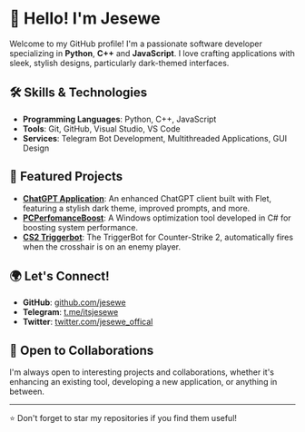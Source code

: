 # 👋 Hello! I'm Jesewe

Welcome to my GitHub profile! I'm a passionate software developer specializing in **Python**, **C++** and **JavaScript**. I love crafting applications with sleek, stylish designs, particularly dark-themed interfaces.

## 🛠️ Skills & Technologies

- **Programming Languages**: Python, C++, JavaScript
- **Tools**: Git, GitHub, Visual Studio, VS Code
- **Services**: Telegram Bot Development, Multithreaded Applications, GUI Design

## 📂 Featured Projects

- **[ChatGPT Application](https://github.com/Jesewe/ChatGPT-Application)**: An enhanced ChatGPT client built with Flet, featuring a stylish dark theme, improved prompts, and more.
- **[PCPerfomanceBoost](https://github.com/Jesewe/PCPerfomanceBoost)**: A Windows optimization tool developed in C# for boosting system performance.
- **[CS2 Triggerbot](https://github.com/Jesewe/cs2-triggerbot)**: The TriggerBot for Counter-Strike 2, automatically fires when the crosshair is on an enemy player.

## 🌍 Let's Connect!

- **GitHub**: [github.com/jesewe](https://github.com/jesewe)
- **Telegram**: [t.me/itsjesewe](https://t.me/itsjesewe)
- **Twitter**: [twitter.com/jesewe_offical](https://twitter.com/jesewe_offical)

## 💼 Open to Collaborations

I'm always open to interesting projects and collaborations, whether it's enhancing an existing tool, developing a new application, or anything in between.

---

⭐️ Don't forget to star my repositories if you find them useful!
